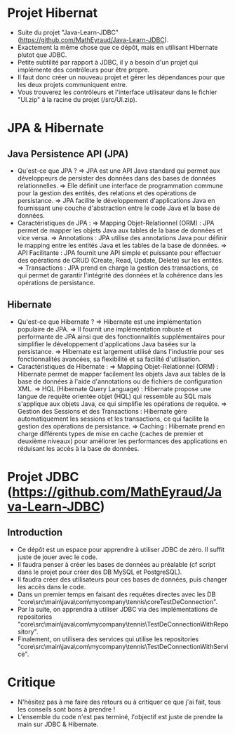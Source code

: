 # Projet Hibernat
- Suite du projet "Java-Learn-JDBC" (https://github.com/MathEyraud/Java-Learn-JDBC).
- Exactement la même chose que ce dépôt, mais en utilisant Hibernate plutot que JDBC.
- Petite subtilité par rapport à JDBC, il y a besoin d'un projet qui implémente des contrôleurs pour être propre.
- Il faut donc créer un nouveau projet et gérer les dépendances pour que les deux projets communiquent entre.
- Vous trouverez les contrôleurs et l'interface utilisateur dans le fichier "UI.zip" à la racine du projet (/src/UI.zip).

# JPA & Hibernate
## Java Persistence API (JPA)
- Qu'est-ce que JPA ?
=> JPA est une API Java standard qui permet aux développeurs de persister des données dans des bases de données relationnelles.
=> Elle définit une interface de programmation commune pour la gestion des entités, des relations et des opérations de persistance.
=> JPA facilite le développement d'applications Java en fournissant une couche d'abstraction entre le code Java et la base de données.
- Caractéristiques de JPA :
=> Mapping Objet-Relationnel (ORM) : JPA permet de mapper les objets Java aux tables de la base de données et vice versa.
=> Annotations : JPA utilise des annotations Java pour définir le mapping entre les entités Java et les tables de la base de données.
=> API Facilitante : JPA fournit une API simple et puissante pour effectuer des opérations de CRUD (Create, Read, Update, Delete) sur les entités.
=> Transactions : JPA prend en charge la gestion des transactions, ce qui permet de garantir l'intégrité des données et la cohérence dans les opérations de persistance.

## Hibernate
- Qu'est-ce que Hibernate ?
=> Hibernate est une implémentation populaire de JPA.
=> Il fournit une implémentation robuste et performante de JPA ainsi que des fonctionnalités supplémentaires pour simplifier le développement d'applications Java basées sur la persistance.
=> Hibernate est largement utilisé dans l'industrie pour ses fonctionnalités avancées, sa flexibilité et sa facilité d'utilisation.
- Caractéristiques de Hibernate :
=> Mapping Objet-Relationnel (ORM) : Hibernate permet de mapper facilement les objets Java aux tables de la base de données à l'aide d'annotations ou de fichiers de configuration XML.
=> HQL (Hibernate Query Language) : Hibernate propose une langue de requête orientée objet (HQL) qui ressemble au SQL mais s'applique aux objets Java, ce qui simplifie les opérations de requête.
=> Gestion des Sessions et des Transactions : Hibernate gère automatiquement les sessions et les transactions, ce qui facilite la gestion des opérations de persistance.
=> Caching : Hibernate prend en charge différents types de mise en cache (caches de premier et deuxième niveaux) pour améliorer les performances des applications en réduisant les accès à la base de données.

# Projet JDBC (https://github.com/MathEyraud/Java-Learn-JDBC)
## Introduction
- Ce dépôt est un espace pour apprendre à utiliser JDBC de zéro. Il suffit juste de jouer avec le code.
- Il faudra penser à créer les bases de données au préalable (cf script dans le projet pour créer des DB MySQL et PostgreSQL).
- Il faudra créer des utilisateurs pour ces bases de données, puis changer les accès dans le code.
- Dans un premier temps en faisant des requêtes directes avec les DB "core\src\main\java\com\mycompany\tennis\coreTestDeConnection". 
- Par la suite, on apprendra à utiliser JDBC via des implémentations de repositories "core\src\main\java\com\mycompany\tennis\TestDeConnectionWithRepository".
- Finalement, on utilisera des services qui utilise les repositories "core\src\main\java\com\mycompany\tennis\TestDeConnectionWithService".

# Critique
- N'hésitez pas à me faire des retours ou à critiquer ce que j'ai fait, tous les conseils sont bons à prendre !
- L'ensemble du code n'est pas terminé, l'objectif est juste de prendre la main sur JDBC & Hibernate.
